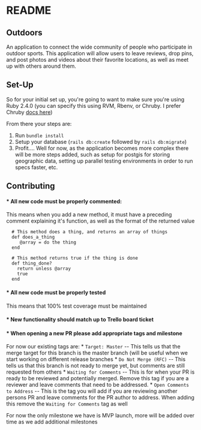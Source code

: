 # README

## Outdoors

An application to connect the wide community of people who participate
in outdoor sports. This application will allow users to leave reviews, drop pins,
and post photos and videos about their favorite locations, as well as meet up
with others around them.

## Set-Up

So for your initial set up, you're going to want to make sure you're using
Ruby 2.4.0 (you can specify this using RVM, Rbenv, or Chruby. I prefer Chruby [docs here](https://github.com/postmodern/chruby))

From there your steps are:
1. Run `bundle install`
2. Setup your database (`rails db:create` followed by `rails db:migrate`)
3. Profit.... Well for now, as the application becomes more complex there will be more steps added,
such as setup for postgis for storing geographic data, setting up parallel testing environments
in order to run specs faster, etc.

## Contributing

#### * All new code must be properly commented:
  This means when you add a new method, it must have a preceding comment explaining it's function,
  as well as the format of the returned value

  ```
    # This method does a thing, and returns an array of things
    def does_a_thing
       @array = do the thing
    end

    # This method returns true if the thing is done
    def thing_done?
      return unless @array
      true
    end
  ```
#### * All new code must be properly tested
  This means that 100% test coverage must be maintained

#### * New functionality should match up to Trello board ticket

#### * When opening a new PR please add appropriate tags and milestone
   For now our existing tags are:
     * `Target: Master` -- This tells us that the merge target for this branch is the master branch (will be useful when we start working on different release branches
     * `Do Not Merge (RFC)` -- This tells us that this branch is not ready to merge yet, but comments are still requested from others
     * `Waiting for Comments` -- This is for when your PR is ready to be reviewed and potentially merged. Remove this tag if you are a reviewer and leave comments that need to be addressed.
     * `Open Comments to Address` -- This is the tag you will add if you are reviewing another persons PR and leave comments for the PR author to address. When adding this remove the `Waiting for Comments` tag as well
    
   For now the only milestone we have is MVP launch, more will be added over time as we add additional milestones
